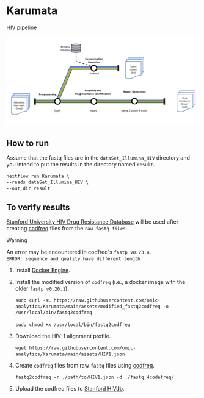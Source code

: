# Karumata
 HIV pipeline


<img src="https://github.com/omic-analytics/Karumata/blob/main/assets/karumata_Illumina.jpg" width="700">

## How to run
Assume that the fastq files are in the `dataSet_Illumina_HIV` directory and you intend to put the results in the directory named `result`.

```
nextflow run Karumata \
--reads dataSet_Illumina_HIV \
--out_dir result 
```


## To verify results
[Stanford University HIV Drug Resistance Database](https://hivdb.stanford.edu/) will be used after creating [codfreq](https://github.com/hivdb/codfreq) files from the `raw fastq files`.

> [!WARNING]
> An error may be encountered in codfreq's `fastp v0.23.4`. <br>
> `ERROR: sequence and quality have different length` <br>

1. Install [Docker Engine](https://docs.docker.com/get-docker/).

2. Install the modified version of `codfreq` (i.e., a docker image with the older `fastp v0.20.1`).

	```
	sudo curl -sL https://raw.githubusercontent.com/omic-analytics/Karumata/main/assets/modified_fastq2codfreq -o /usr/local/bin/fastq2codfreq

	sudo chmod +x /usr/local/bin/fastq2codfreq
	```

3. Download the HIV-1 alignment profile.
	```
	wget https://raw.githubusercontent.com/omic-analytics/Karumata/main/assets/HIV1.json
	```
4. Create `codfreq` files from raw `fastq` files using [codfreq](https://github.com/hivdb/codfreq).

	```
	fastq2codfreq -r ./path/to/HIV1.json -d ./fastq_4codefreq/
	```
5. Upload the codfreq files to [Stanford HIVdb](https://hivdb.stanford.edu/hivdb/by-reads/).


